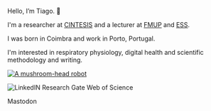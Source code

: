 Hello, I’m Tiago. 👋

I'm a researcher at [CINTESIS](https://cintesis.eu/pt/homepage/) and a lecturer at [FMUP](http://med.up.pt) and [ESS](http://ess.ipp.pt).

I was born in Coimbra and work in Porto, Portugal.

I'm interested in respiratory physiology, digital health and scientific methodology and writing.

[![A mushroom-head robot](https://img.shields.io/badge/LinkedIn-0077B5?style=for-the-badge&logo=linkedin&logoColor=white 'Codey the Codecademy mascot')](https://codecademy.com)

![LinkedIN]()
Research Gate
Web of Science

Mastodon


<!---
tgjcnt/tgjcnt is a ✨ special ✨ repository because its `README.md` (this file) appears on your GitHub profile.
You can click the Preview link to take a look at your changes.
--->
